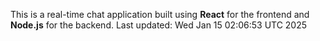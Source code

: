 This is a real-time chat application built using **React** for the frontend and **Node.js** for the backend.
Last updated: Wed Jan 15 02:06:53 UTC 2025
